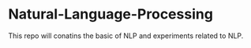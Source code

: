 # Natural-Language-Processing
This repo will conatins the basic of NLP and experiments related to NLP.
